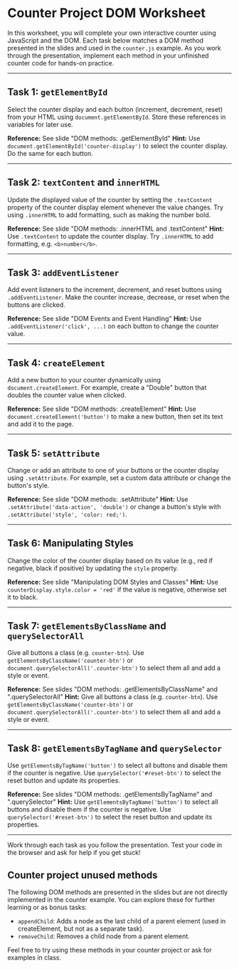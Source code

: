 # Counter Project DOM Worksheet

In this worksheet, you will complete your own interactive counter using JavaScript and the DOM. Each task below matches a DOM method presented in the slides and used in the `counter.js` example. As you work through the presentation, implement each method in your unfinished counter code for hands-on practice.

---

## Task 1: `getElementById`

Select the counter display and each button (increment, decrement, reset) from your HTML using `document.getElementById`. Store these references in variables for later use.

**Reference:** See slide "DOM methods: .getElementById"
**Hint:** Use `document.getElementById('counter-display')` to select the counter display. Do the same for each button.

---

## Task 2: `textContent` and `innerHTML`

Update the displayed value of the counter by setting the `.textContent` property of the counter display element whenever the value changes. Try using `.innerHTML` to add formatting, such as making the number bold.

**Reference:** See slide "DOM methods: .innerHTML and .textContent"
**Hint:** Use `.textContent` to update the counter display. Try `.innerHTML` to add formatting, e.g. `<b>number</b>`.

---

## Task 3: `addEventListener`

Add event listeners to the increment, decrement, and reset buttons using `.addEventListener`. Make the counter increase, decrease, or reset when the buttons are clicked.

**Reference:** See slide "DOM Events and Event Handling"
**Hint:** Use `.addEventListener('click', ...)` on each button to change the counter value.

---

## Task 4: `createElement`

Add a new button to your counter dynamically using `document.createElement`. For example, create a "Double" button that doubles the counter value when clicked.

**Reference:** See slide "DOM methods: .createElement"
**Hint:** Use `document.createElement('button')` to make a new button, then set its text and add it to the page.

---

## Task 5: `setAttribute`

Change or add an attribute to one of your buttons or the counter display using `.setAttribute`. For example, set a custom data attribute or change the button's style.

**Reference:** See slide "DOM methods: .setAttribute"
**Hint:** Use `.setAttribute('data-action', 'double')` or change a button's style with `.setAttribute('style', 'color: red;')`.

---

## Task 6: Manipulating Styles

Change the color of the counter display based on its value (e.g., red if negative, black if positive) by updating the `style` property.

**Reference:** See slide "Manipulating DOM Styles and Classes"
**Hint:** Use `counterDisplay.style.color = 'red'` if the value is negative, otherwise set it to black.

---

## Task 7: `getElementsByClassName` and `querySelectorAll`

Give all buttons a class (e.g. `counter-btn`). Use `getElementsByClassName('counter-btn')` or `document.querySelectorAll('.counter-btn')` to select them all and add a style or event.

**Reference:** See slides "DOM methods: .getElementsByClassName" and ".querySelectorAll"
**Hint:** Give all buttons a class (e.g. `counter-btn`). Use `getElementsByClassName('counter-btn')` or `document.querySelectorAll('.counter-btn')` to select them all and add a style or event.

---

## Task 8: `getElementsByTagName` and `querySelector`

Use `getElementsByTagName('button')` to select all buttons and disable them if the counter is negative. Use `querySelector('#reset-btn')` to select the reset button and update its properties.

**Reference:** See slides "DOM methods: .getElementsByTagName" and ".querySelector"
**Hint:** Use `getElementsByTagName('button')` to select all buttons and disable them if the counter is negative. Use `querySelector('#reset-btn')` to select the reset button and update its properties.

---

Work through each task as you follow the presentation. Test your code in the browser and ask for help if you get stuck!

## Counter project unused methods

The following DOM methods are presented in the slides but are not directly implemented in the counter example. You can explore these for further learning or as bonus tasks:

- `appendChild`: Adds a node as the last child of a parent element (used in createElement, but not as a separate task).
- `removeChild`: Removes a child node from a parent element.

Feel free to try using these methods in your counter project or ask for examples in class.

